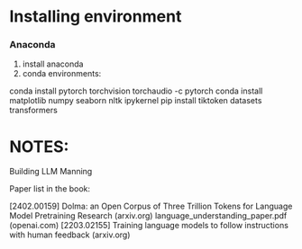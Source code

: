 # Installing environment 

### Anaconda

1. install anaconda
2. conda environments: 

conda install pytorch torchvision torchaudio -c pytorch
conda install matplotlib numpy seaborn nltk ipykernel
pip install tiktoken datasets transformers


# NOTES:
Building LLM Manning

Paper list in the book: 

[2402.00159] Dolma: an Open Corpus of Three Trillion Tokens for Language Model Pretraining Research (arxiv.org)
language_understanding_paper.pdf (openai.com)
[2203.02155] Training language models to follow instructions with human feedback (arxiv.org)
